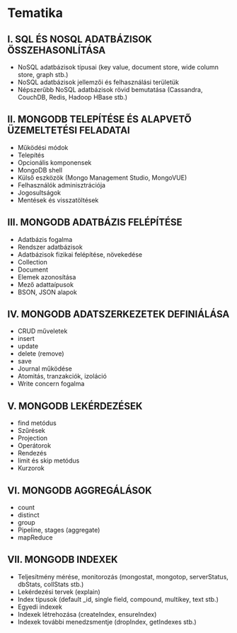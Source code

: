 # Tematika

## I. SQL ÉS NOSQL ADATBÁZISOK ÖSSZEHASONLÍTÁSA
- NoSQL adatbázisok típusai (key value, document store, wide column store, graph stb.)
- NoSQL adatbázisok jellemzői és felhasználási területük
- Népszerűbb NoSQL adatbázisok rövid bemutatása (Cassandra, CouchDB, Redis, Hadoop HBase stb.)

## II. MONGODB TELEPÍTÉSE ÉS ALAPVETŐ ÜZEMELTETÉSI FELADATAI
- Működési módok
- Telepítés
- Opcionális komponensek
- MongoDB shell
- Külső eszközök (Mongo Management Studio, MongoVUE)
- Felhasználók adminisztrációja
- Jogosultságok
- Mentések és visszatöltések

## III. MONGODB ADATBÁZIS FELÉPÍTÉSE
- Adatbázis fogalma
- Rendszer adatbázisok
- Adatbázisok fizikai felépítése, növekedése
- Collection
- Document
- Elemek azonosítása
- Mező adattaípusok
- BSON, JSON alapok

## IV. MONGODB ADATSZERKEZETEK DEFINIÁLÁSA
- CRUD műveletek
- insert
- update
- delete (remove)
- save
- Journal működése
- Atomitás, tranzakciók, izoláció
- Write concern fogalma

## V. MONGODB LEKÉRDEZÉSEK
- find metódus
- Szűrések
- Projection
- Operátorok
- Rendezés
- limit és skip metódus
- Kurzorok

## VI. MONGODB AGGREGÁLÁSOK
- count
- distinct
- group
- Pipeline, stages (aggregate)
- mapReduce

## VII. MONGODB INDEXEK
- Teljesítmény mérése, monitorozás (mongostat, mongotop, serverStatus, dbStats, collStats stb.)
- Lekérdezési tervek (explain)
- Index típusok (default _id, single field, compound, multikey, text stb.)
- Egyedi indexek
- Indexek létrehozása (createIndex, ensureIndex)
- Indexek további menedzsmentje (dropIndex, getIndexes stb.)
